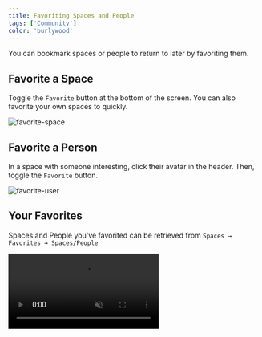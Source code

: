 ```yaml
---
title: Favoriting Spaces and People
tags: ['Community']
color: 'burlywood'
---
```


You can bookmark spaces or people to return to later by favoriting them.

## Favorite a Space

Toggle the `Favorite` button at the bottom of the screen. You can also favorite your own spaces to quickly.

![favorite-space](/assets/posts/favorite-space.png)

## Favorite a Person

In a space with someone interesting, click their avatar in the header. Then, toggle the `Favorite` button.

![favorite-user](/assets/posts/favorite-user.png)

## Your Favorites

Spaces and People you've favorited can be retrieved from `Spaces → Favorites → Spaces/People`

<video autoplay loop muted playsinline>
  <source src="/assets/posts/favorites.mp4">
</video>
